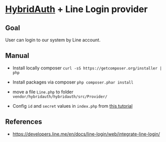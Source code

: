 # [HybridAuth](https://github.com/hybridauth/hybridauth) + Line Login provider

## Goal
User can login to our system by Line account.

## Manual

- Install locally composer `curl -sS https://getcomposer.org/installer | php` 

- Install packages via composer `php composer.phar install` 

- move a file `Line.php` to folder `vendor/hybridauth/hybridauth/src/Provider/`

- Config `id` and `secret` values in `index.php` from [this tutorial](https://developers.line.me/en/docs/line-login/getting-started)

## References
- https://developers.line.me/en/docs/line-login/web/integrate-line-login/